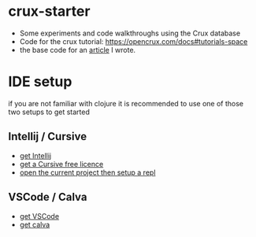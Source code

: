 # crux-starter

- Some experiments and code walkthroughs using the Crux database
- Code for the crux tutorial: https://opencrux.com/docs#tutorials-space
- the base code for an [article](https://github.com/pbaille/crux-starter/blob/master/doc/article.md) I wrote.

# IDE setup
if you are not familiar with clojure it is recommended to use one of those two setups to get started

## Intellij / Cursive
- [get Intellij](https://www.jetbrains.com/fr-fr/idea/)
- [get a Cursive free licence](https://cursive-ide.com/)
- [open the current project then setup a repl](https://cursive-ide.com/userguide/repl.html)

## VSCode / Calva 
- [get VSCode](https://code.visualstudio.com/)
- [get calva](https://marketplace.visualstudio.com/items?itemName=betterthantomorrow.calva)


